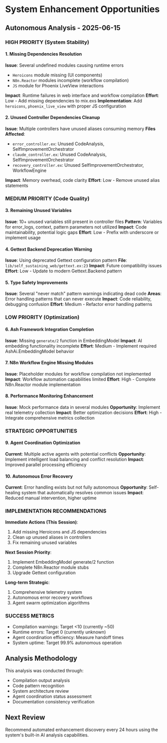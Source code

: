 # System Enhancement Opportunities
## Autonomous Analysis - 2025-06-15

### HIGH PRIORITY (System Stability)

#### 1. Missing Dependencies Resolution
**Issue**: Several undefined modules causing runtime errors
- `Heroicons` module missing (UI components)
- `N8n.Reactor` modules incomplete (workflow compilation)
- `JS` module for Phoenix LiveView interactions

**Impact**: Runtime failures in web interface and workflow compilation
**Effort**: Low - Add missing dependencies to mix.exs
**Implementation**: Add `heroicons`, `phoenix_live_view` with proper JS configuration

#### 2. Unused Controller Dependencies Cleanup  
**Issue**: Multiple controllers have unused aliases consuming memory
**Files Affected**:
- `error_controller.ex`: Unused CodeAnalysis, SelfImprovementOrchestrator
- `claude_controller.ex`: Unused CodeAnalysis, SelfImprovementOrchestrator  
- `recovery_controller.ex`: Unused SelfImprovementOrchestrator, WorkflowEngine

**Impact**: Memory overhead, code clarity
**Effort**: Low - Remove unused alias statements

### MEDIUM PRIORITY (Code Quality)

#### 3. Remaining Unused Variables
**Issue**: 10+ unused variables still present in controller files
**Pattern**: Variables for error_logs, context, pattern parameters not utilized
**Impact**: Code maintainability, potential logic gaps
**Effort**: Low - Prefix with underscore or implement usage

#### 4. Gettext Backend Deprecation Warning
**Issue**: Using deprecated Gettext configuration pattern
**File**: `lib/self_sustaining_web/gettext.ex:23`
**Impact**: Future compatibility issues
**Effort**: Low - Update to modern Gettext.Backend pattern

#### 5. Type Safety Improvements
**Issue**: Several "never match" pattern warnings indicating dead code
**Areas**: Error handling patterns that can never execute
**Impact**: Code reliability, debugging confusion
**Effort**: Medium - Refactor error handling patterns

### LOW PRIORITY (Optimization)

#### 6. Ash Framework Integration Completion
**Issue**: Missing `generate/2` function in EmbeddingModel
**Impact**: AI embedding functionality incomplete
**Effort**: Medium - Implement required AshAi.EmbeddingModel behavior

#### 7. N8n Workflow Engine Missing Modules
**Issue**: Placeholder modules for workflow compilation not implemented
**Impact**: Workflow automation capabilities limited
**Effort**: High - Complete N8n.Reactor module implementation

#### 8. Performance Monitoring Enhancement
**Issue**: Mock performance data in several modules
**Opportunity**: Implement real telemetry collection
**Impact**: Better optimization decisions
**Effort**: High - Integrate comprehensive metrics collection

### STRATEGIC OPPORTUNITIES

#### 9. Agent Coordination Optimization
**Current**: Multiple active agents with potential conflicts
**Opportunity**: Implement intelligent load balancing and conflict resolution
**Impact**: Improved parallel processing efficiency

#### 10. Autonomous Error Recovery
**Current**: Error handling exists but not fully autonomous
**Opportunity**: Self-healing system that automatically resolves common issues
**Impact**: Reduced manual intervention, higher uptime

### IMPLEMENTATION RECOMMENDATIONS

**Immediate Actions (This Session)**:
1. Add missing Heroicons and JS dependencies
2. Clean up unused aliases in controllers  
3. Fix remaining unused variables

**Next Session Priority**:
1. Implement EmbeddingModel generate/2 function
2. Complete N8n.Reactor module stubs
3. Upgrade Gettext configuration

**Long-term Strategic**:
1. Comprehensive telemetry system
2. Autonomous error recovery workflows
3. Agent swarm optimization algorithms

### SUCCESS METRICS
- Compilation warnings: Target <10 (currently ~50)
- Runtime errors: Target 0 (currently unknown)
- Agent coordination efficiency: Measure handoff times
- System uptime: Target 99.9% autonomous operation

## Analysis Methodology
This analysis was conducted through:
- Compilation output analysis
- Code pattern recognition
- System architecture review
- Agent coordination status assessment
- Documentation consistency verification

## Next Review
Recommend automated enhancement discovery every 24 hours using the system's built-in AI analysis capabilities.
